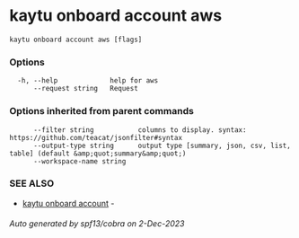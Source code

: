 # kaytu onboard account aws



```
kaytu onboard account aws [flags]
```

### Options

```
  -h, --help             help for aws
      --request string   Request
```

### Options inherited from parent commands

```
      --filter string           columns to display. syntax: https://github.com/teacat/jsonfilter#syntax
      --output-type string      output type [summary, json, csv, list, table] (default &amp;quot;summary&amp;quot;)
      --workspace-name string   
```

### SEE ALSO

* [kaytu onboard account](kaytu_onboard_account)	 - 

###### Auto generated by spf13/cobra on 2-Dec-2023
